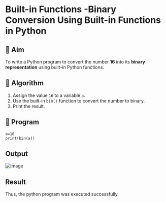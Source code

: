 # Built-in Functions -Binary Conversion Using Built-in Functions in Python

## 🎯 Aim
To write a Python program to convert the number **16** into its **binary representation** using built-in Python functions.

## 🧠 Algorithm
1. Assign the value `16` to a variable `a`.
2. Use the built-in `bin()` function to convert the number to binary.
3. Print the result.

## 🧾 Program

```
a=16
print(bin(a))
```

## Output

![image](https://github.com/user-attachments/assets/3f35e7bc-1acf-4d60-a2c8-11a808fff8a1)

## Result
Thus, the python program was executed successfully.
